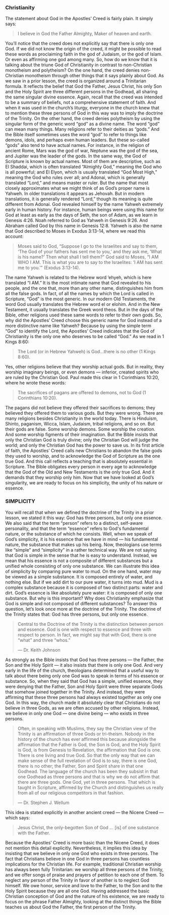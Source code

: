 ### Christianity
	
The statement about God in the Apostles’ Creed is fairly plain. It simply says:

> I believe in God the Father Almighty, Maker of heaven and earth. 

You’ll notice that the creed does not explicitly say that there is only one God. If we did not know the origin of the creed, it might be possible to read these words as proclaiming faith in the god of Judaism, or the god of Islam. Or even as affirming one god among many. So, how do we know that it is talking about the triune God of Christianity in contrast to non-Christian monotheism and polytheism? 
On the one hand, the creed denies non-Christian monotheism through other things that it says plainly about God. As we saw in a prior lesson, the creed is organized around a Trinitarian formula. It reflects the belief that God the Father, Jesus Christ, his only Son and the Holy Spirit are three different persons in the Godhead, all sharing the same singular divine essence.
Again, recall that the creed was intended to be a summary of beliefs, not a comprehensive statement of faith. And when it was used in the church’s liturgy, everyone in the church knew that to mention these three persons of God in this way was to imply the doctrine of the Trinity. 
On the other hand, the creed denies polytheism by using the singular form of the generic word “god” as a divine name. 
The word “god” can mean many things. Many religions refer to their deities as “gods.” And the Bible itself sometimes uses the word “god” to refer to things like demons, idols, and perhaps even human leaders. But these so-called “gods” also tend to have actual names. For instance, in the religion of ancient Rome, Mars was the god of war, Neptune was the god of the sea, and Jupiter was the leader of the gods. 
In the same way, the God of Scripture is known by actual names. Most of them are descriptive, such as El Shaddai, which is often translated “Almighty God,” meaning the God who is all powerful; and El Elyon, which is usually translated “God Most High,” meaning the God who rules over all; and Adonai, which is generally translated “Lord,” and means master or ruler. 
But the name that most closely approximates what we might think of as God’s proper name is Yahweh. In older translations it appears as Jehovah. But in modern translations, it is generally rendered “Lord,” though its meaning is quite different from Adonai. 
God revealed himself by the name Yahweh extremely early in human history. For instance, human beings were using this name for God at least as early as the days of Seth, the son of Adam, as we learn in Genesis 4:26. Noah referred to God as Yahweh in Genesis 9:26. And Abraham called God by this name in Genesis 12:8.
Yahweh is also the name that God described to Moses in Exodus 3:13-14, where we read this account:

> Moses said to God, “Suppose I go to the Israelites and say to them, ‘The God of your fathers has sent me to you,’ and they ask me, ‘What is his name?’ Then what shall I tell them?” God said to Moses, “I AM WHO I AM. This is what you are to say to the Israelites: ‘I AM has sent me to you.’” (Exodus 3:13-14).

The name Yahweh is related to the Hebrew word ’ehyeh, which is here translated “I AM.” It is the most intimate name that God revealed to his people, and the one that, more than any other name, distinguishes him from all the false gods.
In fact, of all the names by which the Lord is called in Scripture, “God” is the most generic. In our modern Old Testaments, the word God usually translates the Hebrew word el or elohim. And in the New Testament, it usually translates the Greek word theos. But in the days of the Bible, other religions used these same words to refer to their own gods. So, why did the Apostles’ Creed choose this generic name for God instead of a more distinctive name like Yahweh? Because by using the simple term “God” to identify the Lord, the Apostles’ Creed indicates that the God of Christianity is the only one who deserves to be called “God.” As we read in 1 Kings 8:60:

> The Lord (or in Hebrew Yahweh) is God...there is no other (1 Kings 8:60). 

Yes, other religions believe that they worship actual gods. But in reality, they worship imaginary beings, or even demons — inferior, created spirits who are ruled by the Christian God. Paul made this clear in 1 Corinthians 10:20, where he wrote these words:

> The sacrifices of pagans are offered to demons, not to God (1 Corinthians 10:20).

The pagans did not believe they offered their sacrifices to demons; they believed they offered them to various gods. But they were wrong. 
There are many religions besides Christianity in the world today. There is Hinduism, Shinto, paganism, Wicca, Islam, Judaism, tribal religions, and so on. But their gods are false. Some worship demons. Some worship the creation. And some worship figments of their imagination. But the Bible insists that only the Christian God is truly divine; only the Christian God will judge the world; and only the Christian God has the power to save us.
In its first article of faith, the Apostles’ Creed calls new Christians to abandon the false gods they used to worship, and to acknowledge the God of Scripture as the one true God. And this call reflects a teaching that is absolutely essential in Scripture. The Bible obligates every person in every age to acknowledge that the God of the Old and New Testaments is the only true God. And it demands that they worship only him.
Now that we have looked at God’s singularity, we are ready to focus on his simplicity, the unity of his nature or essence.


### SIMPLICITY
	
You will recall that when we defined the doctrine of the Trinity in a prior lesson, we stated it this way: God has three persons, but only one essence. We also said that the term “person” refers to a distinct, self-aware personality, and that the term “essence” refers to God's fundamental nature, or the substance of which he consists. Well, when we speak of God’s simplicity, it is his essence that we have in mind — his fundamental nature, the substance that makes up his being.
Now, theologians use terms like “simple” and “simplicity” in a rather technical way. We are not saying that God is simple in the sense that he is easy to understand. Instead, we mean that his essence is not a composite of different substances but a unified whole consisting of only one substance.
We can illustrate this idea of simplicity by comparing pure water to mud. On the one hand, water may be viewed as a simple substance. It is composed entirely of water, and nothing else. But if we add dirt to our pure water, it turns into mud. Mud is a complex substance because it is composed of two distinct parts: water and dirt. God’s essence is like absolutely pure water: it is composed of only one substance. 
But why is this important? Why does Christianity emphasize that God is simple and not composed of different substances? To answer this question, let’s look once more at the doctrine of the Trinity. The doctrine of the Trinity states that: God has three persons, but only one essence.

> Central to the Doctrine of the Trinity is the distinction between person and essence. God is one with respect to essence and three with respect to person. In fact, we might say that with God, there is one “what” and three “whos.” 
> 
> —	Dr. Keith Johnson

As strongly as the Bible insists that God has three persons — the Father, the Son and the Holy Spirit — it also insists that there is only one God. And very early in the life of the church, theologians determined that a useful way to talk about there being only one God was to speak in terms of his essence or substance. So, when they said that God has a simple, unified essence, they were denying that the Father, Son and Holy Spirit were three separate Gods that somehow joined together in the Trinity. And instead, they were affirming that these three persons had always existed together as only one God. 
In this way, the church made it absolutely clear that Christians do not believe in three Gods, as we are often accused by other religions. Instead, we believe in only one God — one divine being — who exists in three persons. 

> Often, in speaking with Muslims, they say the Christian view of the Trinity is an affirmation of three Gods or tri-theism. Nobody in the history of the church has ever affirmed this because alongside the affirmation that the Father is God, the Son is God, and the Holy Spirit is God, is from Genesis to Revelation, the affirmation that God is one. There is one living and true God. So that the only way that we can make sense of the full revelation of God is to say, there is one God, there is no other; the Father, Son and Spirit share in that one Godhead. The language of the church has been they subsist in that one Godhead as three persons and that is why we do not affirm that there are three gods. One God, yet in three persons. That which is taught in Scripture, affirmed by the Church and distinguishes us really from all of our religious competitors in that fashion.
> 
> —	 Dr. Stephen J. Wellum


This idea is stated explicitly in another ancient creed — the Nicene Creed — which says:

> Jesus Christ, the only-begotten Son of God ... [is] of one substance with the Father.

Because the Apostles’ Creed is more basic than the Nicene Creed, it does not mention this detail explicitly. Nevertheless, it implies this idea by insisting that we believe in only one God who exists in three persons.
The fact that Christians believe in one God in three persons has countless implications for the Christian life. For example, traditional Christian worship has always been fully Trinitarian: we worship all three persons of the Trinity, and we offer songs of praise and prayers of petition to each one of them. To neglect any person of the Trinity in favor of another is to neglect God himself. We owe honor, service and love to the Father, to the Son and to the Holy Spirit because they are all one God. 
Having addressed the basic Christian conception of God and the nature of his existence, we are ready to focus on the phrase Father Almighty, looking at the distinct things the Bible teaches us about God the Father, the first person of the Trinity.
